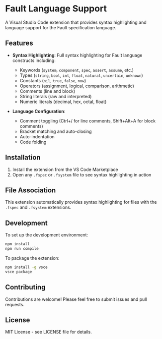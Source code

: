 # Fault Language Support

A Visual Studio Code extension that provides syntax highlighting and language support for the Fault specification language.

## Features

- **Syntax Highlighting**: Full syntax highlighting for Fault language constructs including:
  - Keywords (`system`, `component`, `spec`, `assert`, `assume`, etc.)
  - Types (`string`, `bool`, `int`, `float`, `natural`, `uncertain`, `unknown`)
  - Constants (`nil`, `true`, `false`, `now`)
  - Operators (assignment, logical, comparison, arithmetic)
  - Comments (line and block)
  - String literals (raw and interpreted)
  - Numeric literals (decimal, hex, octal, float)

- **Language Configuration**: 
  - Comment toggling (Ctrl+/ for line comments, Shift+Alt+A for block comments)
  - Bracket matching and auto-closing
  - Auto-indentation
  - Code folding

## Installation

1. Install the extension from the VS Code Marketplace
2. Open any `.fspec` or `.fsystem` file to see syntax highlighting in action

## File Association

This extension automatically provides syntax highlighting for files with the `.fspec` and `.fsystem` extensions.

## Development

To set up the development environment:

```bash
npm install
npm run compile
```

To package the extension:

```bash
npm install -g vsce
vsce package
```

## Contributing

Contributions are welcome! Please feel free to submit issues and pull requests.

## License

MIT License - see LICENSE file for details.